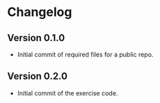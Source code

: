 # Changelog

## Version 0.1.0

* Initial commit of required files for a public repo.

## Version 0.2.0

* Initial commit of the exercise code.